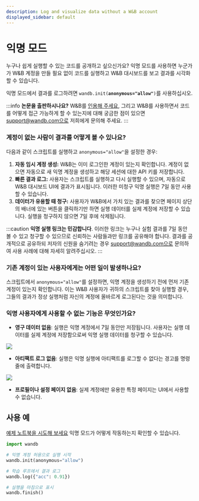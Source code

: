 ```yaml
---
description: Log and visualize data without a W&B account
displayed_sidebar: default
---
```


# 익명 모드

누구나 쉽게 실행할 수 있는 코드를 공개하고 싶으신가요? 익명 모드를 사용하면 누군가가 W&B 계정을 만들 필요 없이 코드를 실행하고 W&B 대시보드를 보고 결과를 시각화할 수 있습니다.

익명 모드에서 결과를 로그하려면 `wandb.init(`**`anonymous="allow"`**`)`를 사용하십시오.

:::info
**논문을 출판하시나요?** W&B를 [인용해 주세요](https://docs.wandb.ai/company/academics#bibtex-citation), 그리고 W&B를 사용하면서 코드를 어떻게 접근 가능하게 할 수 있는지에 대해 궁금한 점이 있으면 support@wandb.com으로 저희에게 문의해 주세요.
:::

### 계정이 없는 사람이 결과를 어떻게 볼 수 있나요?

다음과 같이 스크립트를 실행하고 `anonymous="allow"`을 설정한 경우:

1. **자동 임시 계정 생성:** W&B는 이미 로그인한 계정이 있는지 확인합니다. 계정이 없으면 자동으로 새 익명 계정을 생성하고 해당 세션에 대한 API 키를 저장합니다.
2. **빠른 결과 로그:** 사용자는 스크립트를 실행하고 다시 실행할 수 있으며, 자동으로 W&B 대시보드 UI에 결과가 표시됩니다. 이러한 미청구 익명 실행은 7일 동안 사용할 수 있습니다.
3. **데이터가 유용할 때 청구:** 사용자가 W&B에서 가치 있는 결과를 찾으면 페이지 상단의 배너에 있는 버튼을 클릭하기만 하면 실행 데이터를 실제 계정에 저장할 수 있습니다. 실행을 청구하지 않으면 7일 후에 삭제됩니다.

:::caution
**익명 실행 링크는 민감합니다**. 이러한 링크는 누구나 실험 결과를 7일 동안 볼 수 있고 청구할 수 있으므로 신뢰하는 사람들과만 링크를 공유해야 합니다. 결과를 공개적으로 공유하되 저자의 신원을 숨기려는 경우 support@wandb.com으로 문의하여 사용 사례에 대해 자세히 알려주십시오.
:::

### 기존 계정이 있는 사용자에게는 어떤 일이 발생하나요?

스크립트에서 `anonymous="allow"`를 설정하면, 익명 계정을 생성하기 전에 먼저 기존 계정이 있는지 확인합니다. 이는 W&B 사용자가 귀하의 스크립트를 찾아 실행할 경우, 그들의 결과가 정상 실행처럼 자신의 계정에 올바르게 로그된다는 것을 의미합니다.

### 익명 사용자에게 사용할 수 없는 기능은 무엇인가요?

*   **영구 데이터 없음**: 실행은 익명 계정에서 7일 동안만 저장됩니다. 사용자는 실행 데이터를 실제 계정에 저장함으로써 익명 실행 데이터를 청구할 수 있습니다.


![](@site/static/images/app_ui/anon_mode_no_data.png)

*   **아티팩트 로그 없음**: 실행은 익명 실행에 아티팩트를 로그할 수 없다는 경고를 명령줄에 출력합니다.

![](@site/static/images/app_ui/anon_example_warning.png)

* **프로필이나 설정 페이지 없음**: 실제 계정에만 유용한 특정 페이지는 UI에서 사용할 수 없습니다.

## 사용 예

[예제 노트북을 시도해 보세요](http://bit.ly/anon-mode) 익명 모드가 어떻게 작동하는지 확인할 수 있습니다.

```python
import wandb

# 익명 계정 허용으로 실행 시작
wandb.init(anonymous="allow")

# 학습 루프에서 결과 로그
wandb.log({"acc": 0.91})

# 실행을 마침으로 표시
wandb.finish()
```